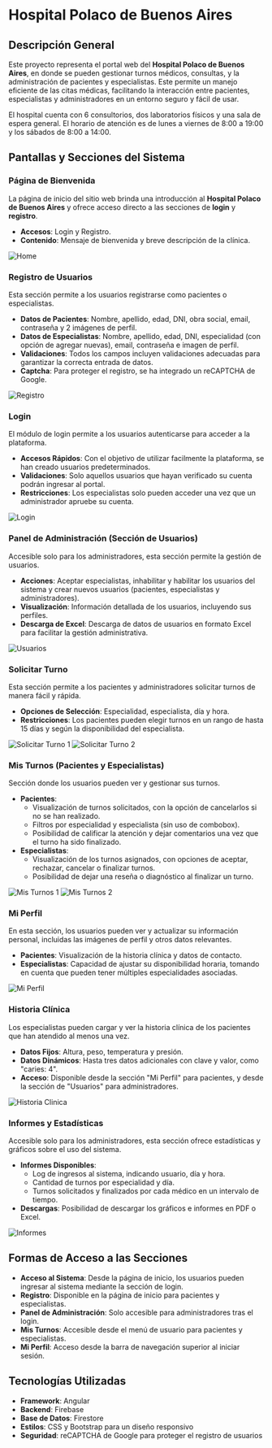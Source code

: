 # Hospital Polaco de Buenos Aires

## Descripción General
Este proyecto representa el portal web del **Hospital Polaco de Buenos Aires**, en donde se pueden gestionar turnos médicos, consultas, y la administración de pacientes y especialistas. Este permite un manejo eficiente de las citas médicas, facilitando la interacción entre pacientes, especialistas y administradores en un entorno seguro y fácil de usar.

El hospital cuenta con 6 consultorios, dos laboratorios físicos y una sala de espera general. El horario de atención es de lunes a viernes de 8:00 a 19:00 y los sábados de 8:00 a 14:00.

## Pantallas y Secciones del Sistema

### Página de Bienvenida
La página de inicio del sitio web brinda una introducción al **Hospital Polaco de Buenos Aires** y ofrece acceso directo a las secciones de **login** y **registro**.
- **Accesos**: Login y Registro.
- **Contenido**: Mensaje de bienvenida y breve descripción de la clínica.

![Home](./img/home.png)

### Registro de Usuarios
Esta sección permite a los usuarios registrarse como pacientes o especialistas.
- **Datos de Pacientes**: Nombre, apellido, edad, DNI, obra social, email, contraseña y 2 imágenes de perfil.
- **Datos de Especialistas**: Nombre, apellido, edad, DNI, especialidad (con opción de agregar nuevas), email, contraseña e imagen de perfil.
- **Validaciones**: Todos los campos incluyen validaciones adecuadas para garantizar la correcta entrada de datos.
- **Captcha**: Para proteger el registro, se ha integrado un reCAPTCHA de Google.

![Registro](./img/registro.png)

### Login
El módulo de login permite a los usuarios autenticarse para acceder a la plataforma.
- **Accesos Rápidos**: Con el objetivo de utilizar facilmente la plataforma, se han creado usuarios predeterminados.
- **Validaciones**: Solo aquellos usuarios que hayan verificado su cuenta podrán ingresar al portal.
- **Restricciones**: Los especialistas solo pueden acceder una vez que un administrador apruebe su cuenta.

![Login](./img/login.png)

### Panel de Administración (Sección de Usuarios)
Accesible solo para los administradores, esta sección permite la gestión de usuarios.
- **Acciones**: Aceptar especialistas, inhabilitar y habilitar los usuarios del sistema y crear nuevos usuarios (pacientes, especialistas y administradores).
- **Visualización**: Información detallada de los usuarios, incluyendo sus perfiles.
- **Descarga de Excel**: Descarga de datos de usuarios en formato Excel para facilitar la gestión administrativa.

![Usuarios](./img/usuarios.png)

### Solicitar Turno
Esta sección permite a los pacientes y administradores solicitar turnos de manera fácil y rápida.
- **Opciones de Selección**: Especialidad, especialista, día y hora.
- **Restricciones**: Los pacientes pueden elegir turnos en un rango de hasta 15 días y según la disponibilidad del especialista.

![Solicitar Turno 1](./img/solicitar-turno.png)
![Solicitar Turno 2](./img/solicitar-turno2.png)

### Mis Turnos (Pacientes y Especialistas)
Sección donde los usuarios pueden ver y gestionar sus turnos.
- **Pacientes**:
  - Visualización de turnos solicitados, con la opción de cancelarlos si no se han realizado.
  - Filtros por especialidad y especialista (sin uso de combobox).
  - Posibilidad de calificar la atención y dejar comentarios una vez que el turno ha sido finalizado.
- **Especialistas**:
  - Visualización de los turnos asignados, con opciones de aceptar, rechazar, cancelar o finalizar turnos.
  - Posibilidad de dejar una reseña o diagnóstico al finalizar un turno.

![Mis Turnos 1](./img/mis-turnos.png)
![Mis Turnos 2](./img/mis-turnos2.png)

### Mi Perfil
En esta sección, los usuarios pueden ver y actualizar su información personal, incluidas las imágenes de perfil y otros datos relevantes.
- **Pacientes**: Visualización de la historia clínica y datos de contacto.
- **Especialistas**: Capacidad de ajustar su disponibilidad horaria, tomando en cuenta que pueden tener múltiples especialidades asociadas.

![Mi Perfil](./img/perfil.png)

### Historia Clínica
Los especialistas pueden cargar y ver la historia clínica de los pacientes que han atendido al menos una vez.
- **Datos Fijos**: Altura, peso, temperatura y presión.
- **Datos Dinámicos**: Hasta tres datos adicionales con clave y valor, como "caries: 4".
- **Acceso**: Disponible desde la sección "Mi Perfil" para pacientes, y desde la sección de "Usuarios" para administradores.

![Historia Clinica](./img/historia-clinica.png)

### Informes y Estadísticas
Accesible solo para los administradores, esta sección ofrece estadísticas y gráficos sobre el uso del sistema.
- **Informes Disponibles**:
  - Log de ingresos al sistema, indicando usuario, día y hora.
  - Cantidad de turnos por especialidad y día.
  - Turnos solicitados y finalizados por cada médico en un intervalo de tiempo.
- **Descargas**: Posibilidad de descargar los gráficos e informes en PDF o Excel.

![Informes](./img/informes.png)

## Formas de Acceso a las Secciones
- **Acceso al Sistema**: Desde la página de inicio, los usuarios pueden ingresar al sistema mediante la sección de login.
- **Registro**: Disponible en la página de inicio para pacientes y especialistas.
- **Panel de Administración**: Solo accesible para administradores tras el login.
- **Mis Turnos**: Accesible desde el menú de usuario para pacientes y especialistas.
- **Mi Perfil**: Acceso desde la barra de navegación superior al iniciar sesión.

## Tecnologías Utilizadas
- **Framework**: Angular
- **Backend**: Firebase
- **Base de Datos**: Firestore
- **Estilos**: CSS y Bootstrap para un diseño responsivo
- **Seguridad**: reCAPTCHA de Google para proteger el registro de usuarios